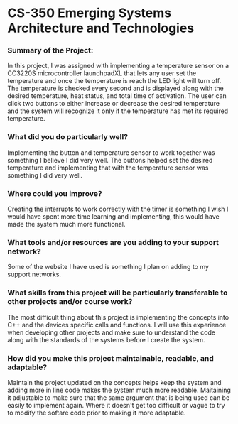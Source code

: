 # CS-350 Emerging Systems Architecture and Technologies

### Summary of the Project:

In this project, I was assigned with implementing a temperature sensor on a CC3220S microcontroller launchpadXL that lets any user set the temperature and once the temperature is reach the LED light will turn off. The temperature is checked every second and is displayed along with the desired temperature, heat status, and total time of activation. The user can click two buttons to either increase or decrease the desired temperature and the system will recognize it only if the temperature has met its required temperature.

### What did you do particularly well?

Implementing the button and temperature sensor to work together was something I believe I did very well. The buttons helped set the desired temperature and implementing that with the temperature sensor was something I did very well.

### Where could you improve?

Creating the interrupts to work correctly with the timer is something I wish I would have spent more time learning and implementing, this would have made the system much more functional.

### What tools and/or resources are you adding to your support network?

Some of the website I have used is something I plan on adding to my support networks.

### What skills from this project will be particularly transferable to other projects and/or course work?

The most difficult thing about this project is implementing the concepts into C++ and the devices specific calls and functions. I will use this experience when developing other projects and make sure to understand the code along with the standards of the systems before I create the system.

### How did you make this project maintainable, readable, and adaptable?

Maintain the project updated on the concepts helps keep the system and adding more in line code makes the system much more readable. Maitaining it adjustable to make sure that the same argument that is being used can be easily to implement again. Where it doesn't get too difficult or vague to try to modify the softare code prior to making it more adaptable.
